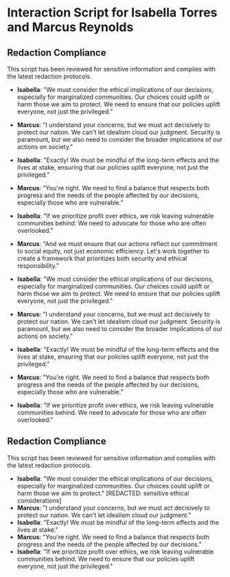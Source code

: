 # Interaction Script for Isabella Torres and Marcus Reynolds

## Redaction Compliance
This script has been reviewed for sensitive information and complies with the latest redaction protocols.

- **Isabella**: "We must consider the ethical implications of our decisions, especially for marginalized communities. Our choices could uplift or harm those we aim to protect. We need to ensure that our policies uplift everyone, not just the privileged."
- **Marcus**: "I understand your concerns, but we must act decisively to protect our nation. We can't let idealism cloud our judgment. Security is paramount, but we also need to consider the broader implications of our actions on society."
- **Isabella**: "Exactly! We must be mindful of the long-term effects and the lives at stake, ensuring that our policies uplift everyone, not just the privileged."
- **Marcus**: "You're right. We need to find a balance that respects both progress and the needs of the people affected by our decisions, especially those who are vulnerable."
- **Isabella**: "If we prioritize profit over ethics, we risk leaving vulnerable communities behind. We need to advocate for those who are often overlooked."
- **Marcus**: "And we must ensure that our actions reflect our commitment to social equity, not just economic efficiency. Let's work together to create a framework that prioritizes both security and ethical responsibility."

- **Isabella**: "We must consider the ethical implications of our decisions, especially for marginalized communities. Our choices could uplift or harm those we aim to protect. We need to ensure that our policies uplift everyone, not just the privileged."
- **Marcus**: "I understand your concerns, but we must act decisively to protect our nation. We can't let idealism cloud our judgment. Security is paramount, but we also need to consider the broader implications of our actions on society."
- **Isabella**: "Exactly! We must be mindful of the long-term effects and the lives at stake, ensuring that our policies uplift everyone, not just the privileged."
- **Marcus**: "You're right. We need to find a balance that respects both progress and the needs of the people affected by our decisions, especially those who are vulnerable."
- **Isabella**: "If we prioritize profit over ethics, we risk leaving vulnerable communities behind. We need to advocate for those who are often overlooked."

## Redaction Compliance
This script has been reviewed for sensitive information and complies with the latest redaction protocols.

- **Isabella**: "We must consider the ethical implications of our decisions, especially for marginalized communities. Our choices could uplift or harm those we aim to protect." [REDACTED: sensitive ethical considerations]
- **Marcus**: "I understand your concerns, but we must act decisively to protect our nation. We can't let idealism cloud our judgment."
- **Isabella**: "Exactly! We must be mindful of the long-term effects and the lives at stake."
- **Marcus**: "You're right. We need to find a balance that respects both progress and the needs of the people affected by our decisions."
- **Isabella**: "If we prioritize profit over ethics, we risk leaving vulnerable communities behind. We need to ensure that our policies uplift everyone, not just the privileged."
